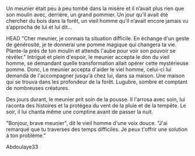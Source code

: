 Un meunier était peu à peu tombé dans la misère et il n’avait plus rien que son moulin avec, derrière, un grand pommier. Un jour qu’il avait été chercher du bois dans la forêt, un vieil homme qu’il n’avait encore jamais vu s’approcha de lui et lui dit... 

 HEAD
"Cher meunier, je connais ta situation difficile. En échange d'un geste de générosité, je te donnerai une pomme magique qui changera ta vie. Plante-la près de ton moulin et attends l'aube pour voir son pouvoir se révéler." Intrigué et plein d'espoir, le meunier accepta le don du vieil homme, se demandant quelle transformation allait opérer cette mystérieuse pomme.
Donc, Le meunier accepta d'aider le viel homme, celui-ci lui demanda de l'accompagner jusqu'à chez lui, dans sa maison.
Une maison qui se trouva dans les profondeur de la forêt. Lugubre, sombre et comptant de nombreuses créatures.

Des jours durant, le meunier prit soin de la pousse. Il l'arrosa avec soin, lui raconta des histoires et la protégea du vent de la pluie et de la tempête. Le soir, il lui chanta même une comptine avant de passer la nuit.

"Bonjour, brave meunier", dit le vieil homme d'une voix douce. "J'ai remarqué que tu traverses des temps difficiles. Je peux t'offrir une solution à ton problème."

Abdoulaye33
